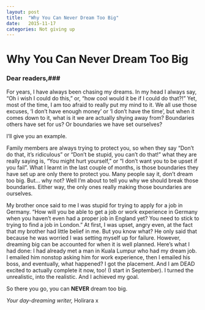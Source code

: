 ```yaml
---
layout: post
title:  "Why You Can Never Dream Too Big"
date:   2015-11-17
categories: Not giving up
---
```


# Why You Can Never Dream Too Big #

### Dear readers,###

For years, I have always been chasing my dreams. In my head I always say, “Oh i wish I could do this,” or, “how cool would it be if I could do that?!” Yet, most of the time, I am too afraid to really put my mind to it. We all use those excuses, ‘I don’t have enough money’ or ‘I don’t have the time’, but when it comes down to it, what is it we are actually shying away from? Boundaries others have set for us? Or boundaries we have set ourselves? 
 
I’ll give you an example. 
 
Family members are always trying to protect you, so when they say “Don’t do that, it’s ridiculous” or “Don’t be stupid, you can’t do that!” what they are really saying is, “You might hurt yourself,” or “I don’t want you to be upset if you fail”. What I learnt in the last couple of months, is those boundaries they have set up are only there to protect you. Many people say it, don’t dream too big. But… why not? Well I’m about to tell you why we should break those boundaries. Either way, the only ones really making those boundaries are ourselves. 
 
My brother once said to me I was stupid for trying to apply for a job in Germany.
“How will you be able to get a job or work experience in Germany when you haven’t even had a proper job  in England yet? You need to stick to trying to find a job in London.”
At first, I was upset, angry even, at the fact that my brother had little belief in me. But you know what? He only said that because he was worried I was setting myself up for failure. 
However, dreaming big can be accounted for when it is well planned. Here’s what I had done:
I had already met a man in Kuala Lumpur who had my dream job. I emailed him nonstop asking him for work experience, then I emailed his boss, and eventually, what happened? I got the placement. And I am DEAD excited to actually complete it now, too! (I start in September).
I turned the unrealistic, into the realistic. And I achieved my goal.
 
So there you go, you can **NEVER** dream too big.
 
_Your day-dreaming writer,_
Holirara x

